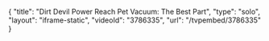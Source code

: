 {
    "title": "Dirt Devil Power Reach Pet Vacuum: The Best Part",
    "type": "solo",
    "layout": "iframe-static",
    "videoId": "3786335",
    "url": "\/tvpembed\/3786335"
}